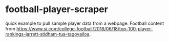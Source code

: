 # football-player-scraper
quick example to pull sample player data from a webpage. Football content from https://www.si.com/college-football/2018/06/18/top-100-player-rankings-jarrett-stidham-tua-tagovailoa.

